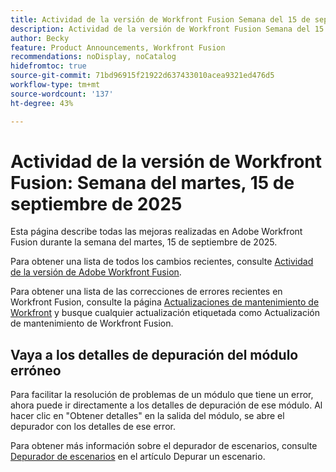 ```yaml
---
title: Actividad de la versión de Workfront Fusion Semana del 15 de septiembre de 2025
description: Actividad de la versión de Workfront Fusion Semana del 15 de septiembre de 2025
author: Becky
feature: Product Announcements, Workfront Fusion
recommendations: noDisplay, noCatalog
hidefromtoc: true
source-git-commit: 71bd96915f21922d637433010acea9321ed476d5
workflow-type: tm+mt
source-wordcount: '137'
ht-degree: 43%

---
```


# Actividad de la versión de Workfront Fusion: Semana del martes, 15 de septiembre de 2025

Esta página describe todas las mejoras realizadas en Adobe Workfront Fusion durante la semana del martes, 15 de septiembre de 2025.

Para obtener una lista de todos los cambios recientes, consulte [Actividad de la versión de Adobe Workfront Fusion](/help/workfront-fusion/fusion-product-releases/fusion-release-activity.md).

Para obtener una lista de las correcciones de errores recientes en Workfront Fusion, consulte la página [Actualizaciones de mantenimiento de Workfront](https://experienceleague.adobe.com/en/docs/workfront-known-issues/releases/current-updates) y busque cualquier actualización etiquetada como Actualización de mantenimiento de Workfront Fusion.

## Vaya a los detalles de depuración del módulo erróneo

Para facilitar la resolución de problemas de un módulo que tiene un error, ahora puede ir directamente a los detalles de depuración de ese módulo. Al hacer clic en &quot;Obtener detalles&quot; en la salida del módulo, se abre el depurador con los detalles de ese error.

Para obtener más información sobre el depurador de escenarios, consulte [Depurador de escenarios](/help/workfront-fusion/manage-scenarios/debug-a-scenario.md#scenario-debugger) en el artículo Depurar un escenario.

